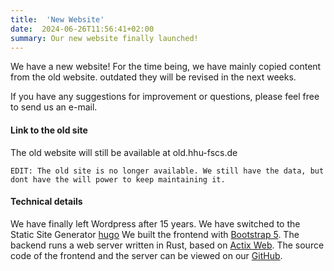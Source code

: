 ```yaml
---
title:  'New Website'
date:  2024-06-26T11:56:41+02:00
summary: Our new website finally launched!
---
```


We have a new website! For the time being, we have mainly copied content from the old website. 
outdated they will be revised in the next weeks.

If you have any suggestions for improvement or questions, please feel free to send us an e-mail.

#### Link to the old site

The old website will still be available at old.hhu-fscs.de

```ad-note
EDIT: The old site is no longer available. We still have the data, but dont have the will power to keep maintaining it.
```

#### Technical details
We have finally left Wordpress after 15 years. We have switched to the Static Site Generator [hugo](https://gohugo.io/) 
We built the frontend with [Bootstrap 5](https://getbootstrap.com).
The backend runs a web server written in Rust, based on [Actix Web](https://actix.rs/). 
The source code of the frontend and the server can be viewed on our [GitHub](https://github.com/fscs/).
